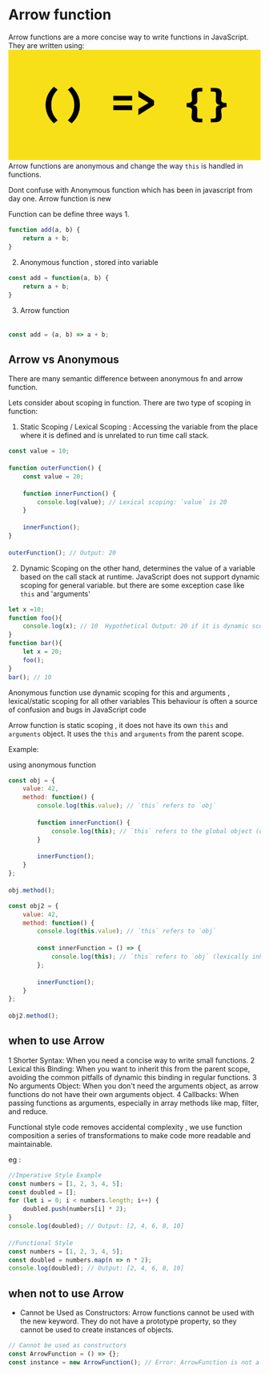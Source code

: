 # Arrow function #

Arrow functions are a more concise way to write functions in JavaScript.
They are written using:
![Alt Text](asset/arrow.png)
Arrow functions are anonymous and change the way `this` is handled in functions.


Dont confuse with Anonymous function which has been in javascript from day one. Arrow function is new 

Function can be define three ways
1. 
```javascript
function add(a, b) {
    return a + b;
}
```
2. Anonymous function , stored into variable
```javascript
const add = function(a, b) {
    return a + b;
}
```

3. Arrow function

```javascript

const add = (a, b) => a + b;
```

## Arrow vs Anonymous ##
There are many semantic difference between anonymous fn and arrow function. 

Lets consider about scoping in function. There are two type of scoping in function:

1. Static Scoping / Lexical Scoping : 
Accessing the variable from the place where it is defined and is unrelated to run time call stack. 

```javascript repl+
const value = 10;

function outerFunction() {
    const value = 20;

    function innerFunction() {
        console.log(value); // Lexical scoping: `value` is 20
    }

    innerFunction();
}

outerFunction(); // Output: 20
```
2. Dynamic Scoping
on the other hand, determines the value of a variable based on the call stack at runtime.
JavaScript does not support dynamic scoping for general variable. but there are some exception case like `this` and 'arguments'

```javascript repl+
let x =10;
function foo(){
    console.log(x); // 10  Hypothetical Output: 20 if it is dynamic scoping 
}
function bar(){
    let x = 20;
    foo();
}
bar(); // 10
```

Anonymous function use dynamic scoping for this and arguments , lexical/static scoping for all other variables
This behaviour is often a source of confusion and bugs in JavaScript code

Arrow function is static scoping , it does not have its own `this` and `arguments` object. 
It uses the `this` and `arguments` from the parent scope. 

Example: 

using anonymous function 
```javascript repl+
const obj = {
    value: 42,
    method: function() {
        console.log(this.value); // `this` refers to `obj`

        function innerFunction() {
            console.log(this); // `this` refers to the global object (or undefined in strict mode)
        }

        innerFunction();
    }
};

obj.method();
```


```javascript repl+
const obj2 = {
    value: 42,
    method: function() {
        console.log(this.value); // `this` refers to `obj`

        const innerFunction = () => {
            console.log(this); // `this` refers to `obj` (lexically inherited)
        };

        innerFunction();
    }
};

obj2.method();
```


## when to use Arrow ##

1 Shorter Syntax: When you need a concise way to write small functions.
2 Lexical this Binding: When you want to inherit this from the parent scope, avoiding the common pitfalls of dynamic this binding in regular functions.
3 No arguments Object: When you don't need the arguments object, as arrow functions do not have their own arguments object.
4 Callbacks: When passing functions as arguments, especially in array methods like map, filter, and reduce.

Functional style code removes accidental complexity , we use function composition a series of transformations to make code more readable and maintainable.

eg :

```javascript repl+
//Imperative Style Example
const numbers = [1, 2, 3, 4, 5];
const doubled = [];
for (let i = 0; i < numbers.length; i++) {
    doubled.push(numbers[i] * 2);
}
console.log(doubled); // Output: [2, 4, 6, 8, 10]

//Functional Style
const numbers = [1, 2, 3, 4, 5];
const doubled = numbers.map(n => n * 2);
console.log(doubled); // Output: [2, 4, 6, 8, 10]
```

## when not to use Arrow ##

- Cannot be Used as Constructors: Arrow functions cannot be used with the new keyword. They do not have a prototype property, so they cannot be used to create instances of objects.

```javascript repl+
// Cannot be used as constructors
const ArrowFunction = () => {};
const instance = new ArrowFunction(); // Error: ArrowFunction is not a constructor

```